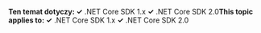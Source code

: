 <span data-ttu-id="ee2dd-101">**Ten temat dotyczy: ✓** .NET Core SDK 1.x **✓** .NET Core SDK 2.0</span><span class="sxs-lookup"><span data-stu-id="ee2dd-101">**This topic applies to: ✓** .NET Core SDK 1.x **✓** .NET Core SDK 2.0</span></span>
